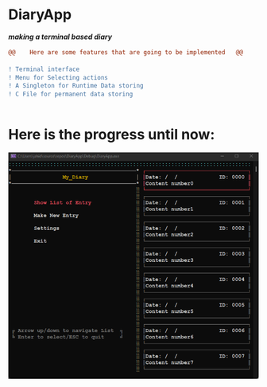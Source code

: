 # DiaryApp
***making a terminal based diary***

```diff
@@    Here are some features that are going to be implemented   @@

! Terminal interface
! Menu for Selecting actions
! A Singleton for Runtime Data storing
! C File for permanent data storing
      
```



# Here is the progress until now:
      
<img src="https://github.com/jahidem/pc/blob/master/imagee/Screenshot%202021-08-20%20020020.png" width="600">
